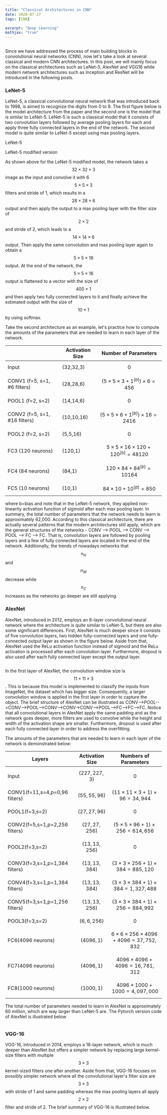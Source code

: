 ```yaml
---
title: "Classical Architectures in CNN"
date: 2020-07-27
tags: [CNN]

excerpt: "Deep Learning"
mathjax: "true"
---
```

<img src="{{ site.url }}{{ site.baseurl }}/images/classical_cnn/header_img.jpeg" alt="">

Since we have addressed the process of main building blocks in convolutional neural networks (CNN), now let's take a look at several classical and modern CNN architectures. In this post, we will mainly focus on the classical architectures such as  LeNet-5, AlexNet and VGG16 while modern network architectures such as Inception and ResNet will be introduced in the following posts.

### LeNet-5
LeNet-5, a classical convolutional neural network that was introduced back to 1998, is aimed to recognize the digits from 0 to 9. The first figure below is the model architecture from the paper and the second one is the model that is similar to LeNet-5. LeNet-5 is such a classical model that it consists of two convolution layers followed by average pooling layers for each and apply three fully connected layers in the end of the network. The second model is quite similar to LeNet-5 except using max pooling layers.

LeNet-5
<img src="{{ site.url }}{{ site.baseurl }}/images/classical_cnn/LeNet-5.PNG" alt="">


LeNet-5 modified version
<img src="{{ site.url }}{{ site.baseurl }}/images/classical_cnn/LeNet-5_modified.PNG" alt="">

As shown above for the LeNet-5 modified model, the network takes a $$32\times32\times3$$ image as the input and convolve it with 6 $$5\times5\times3$$ filters and stride of 1, which results in a $$28\times28\times6$$ output and then apply the output to a max pooling layer with the filter size of $$2\times2$$ and stride of 2, which leads to a $$14\times14\times6$$ output. Then apply the same convolution and max pooling layer again to obtain a $$5\times5\times16$$ output. At the end of the network, the $$5\times5\times16$$ output is flattened to a vector with the size of $$400\times1$$ and then apply two fully connected layers to it and finally achieve the estimated output with the size of $$10\times1$$ by using softmax.

Take the second architecture as an example, let's practice how to compute the amounts of the parameters that are needed to learn in each layer of the network.

|                            | Activation Size | Number of Parameters                    |
| -------------------------- | --------------- | --------------------------------------- |
| Input                      | (32,32,3)       | $$0$$                                   |
| CONV1 (f=5, s=1, #6 filters)  | (28,28,6)       | $$(5\times5\times3+1^{[b]})\times6=456$$      |
| POOL1 (f=2, s=2)             | (14,14,6)       | $$0$$                                   |
| CONV2 (f=5, s=1, #16 filters) | (10,10,16)      | $$(5\times5\times6+1^{[b]})\times16=2416$$    |
| POOL2 (f=2, s=2)             | (5,5,16)        | $$0$$                                   |
| FC3 (120 neurons)           | (120,1)         | $$5\times5\times16\times120+120^{[b]}=48120$$ |
| FC4 (84 neurons)            | (84,1)          | $$120\times84+84^{[b]}=10164$$                |
| FC5 (10 neurons)        | (10,1)          | $$84\times10+10^{[b]}=850$$                   |

where b=bias and note that in the LeNet-5 network, they applied non-linearity activation function of sigmoid after each max pooling layer.
In summary, the total number of parameters that the network needs to learn is approximately 62,000. According to this classical architecture, there are actually several patterns that the modern architectures still apply, which are the general structures of the networks - CONV --> POOL --> CONV --> POOL --> FC --> FC. That is, convolution layers are followed by pooling layers and a few of fully connected layers are located in the end of the network. Additionally, the trends of nowadays networks that $$n_H$$ and $$n_W$$ decrease while $$n_C$$ increases as the networks go deeper are still applying.

### AlexNet
AlexNet, introduced in 2012, employs an 8-layer convolutional neural network where the architecture is quite similar to LeNet-5, but there are also some significant differences. First, AlexNet is much deeper  since it consists of five convolution layers, two hidden fully-connected layers and one fully-connected output layer as shown in the figure below. Aside from that, AlexNet used the ReLu activation function instead of sigmoid and the ReLu activation is processed after each convolution layer. Furthermore, dropout is also used after each fully connected layer except the output layer.

<img src="{{ site.url }}{{ site.baseurl }}/images/classical_cnn/AlexNet.PNG" alt="">

In the first layer of AlexNet, the convolution window size is $$11\times11\times3$$. This is because this model is implemented to classify the inputs from ImageNet, the dataset which has bigger size. Consequently, a larger convolution window is applied in the first layer in order to capture the object. The brief structure of AlexNet can be illustrated as CONV-->POOL-->CONV-->POOL-->CONV-->CONV->CONV-->POOL-->FC-->FC-->FC. Notice that all convolutional layers in AlexNet apply the same padding and as the network goes deeper, more filters are used to convolve while the height and width of the activation shape are smaller. Furthermore, dropout is used after each fully connected layer in order to address the overfitting.

The amounts of the parameters that are needed to learn in each layer of the network is demonstrated below:

| Layers                         | Activation Size  | Numbers of Parameters                           |
| ------------------------------ | ---------------- | ----------------------------------------------- |
| Input                          | $$(227,227,3)$$  | $$0$$                                           |
| CONV1(f=11,s=4,p=0,96 filters) | $$(55,55,96)$$   | $$(11\times11\times3+1)\times96=34,944$$        |
| POOL1(f=3,s=2)                 | $$(27,27,96)$$   | $$0$$                                           |
| CONV2(f=5,s=1,p=2,256 filters) | $$(27,27,256)$$  | $$(5\times5\times96+1)\times256=614,656 $$      |
| POOL2(f=3,s=2)                 | $$(13,13,256)$$  | $$0$$                                           |
| CONV3(f=3,s=1,p=1,384 filters) | $$(13,13,384)$$  | $$(3\times3\times256+1)\times384=885,120$$      |
| CONV4(f=3,s=1,p=1,384 filters) | $$ (13,13,384)$$ | $$(3\times3\times384+1)\times384=1,327,488$$    |
| CONV5(f=3,s=1,p=1,256 filters) | $$(13,13,256) $$ | $$(3\times3\times384+1)\times256=884,992$$      |
| POOL3(f=3,s=2)                 | $$(6,6,256)$$    | $$0$$                                           |
| FC6(4096 neurons)              | $$(4096,1)$$     | $$6\times6\times256\times4096+4096=37,752,832$$ |
| FC7(4096 neurons)              | $$(4096,1)$$     | $$4096\times4096+4096=16,781,312$$              |
| FC8(1000 neurons)     | $$(1000,1)$$     | $$4096\times1000+1000=4,097,000$$               |


The total number of parameters needed to learn in AlexNet is approximately 60 million, which are way larger than LeNet-5 are. The Pytorch version code of AlexNet is illustrated below

<img src="{{ site.url }}{{ site.baseurl }}/images/classical_cnn/AlexNet_pytorch.PNG" alt="">


### VGG-16
VGG-16, introduced in 2014, employs a 16-layer network, which is much deeper than AlexNet but offers a simpler network by replacing large kernel-size filters with multiple $$3\times3$$ kernel-sized filters one after another. Aside from that, VGG-16 focuses on possibly simpler network where all the convolutional layer's filter size are $$3\times3$$ with stride of 1 and same padding whereas the max pooling layers all apply $$2\times2$$ filter and stride of 2. The brief summary of VGG-16 is illustrated below.

<img src="{{ site.url }}{{ site.baseurl }}/images/classical_cnn/vgg-16-simplified.PNG" alt="">

<img src="{{ site.url }}{{ site.baseurl }}/images/classical_cnn/vgg-16.PNG" alt="">
